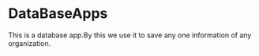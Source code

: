 # DataBaseApps
This is a database app.By this we use it to save any one information of any organization.
